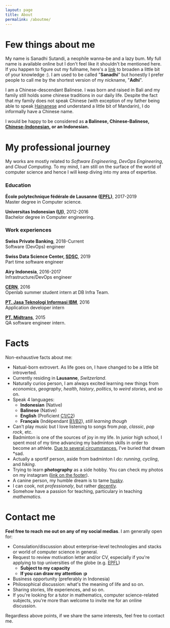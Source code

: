```yaml
---
layout: page
title: About
permalink: /aboutme/
---
```


# Few things about me
My name is Sanadhi Sutandi, a neophile wanna-be and a lazy bum. My full name is available online but I don't feel like it shouldn't be mentioned here.
If you happen to figure out my fullname, here's a [link](https://en.wikipedia.org/wiki/Balinese_name) to broaden a little bit of your knowledge :).
I am used to be called "**Sanadhi**" but honestly I prefer people to call me by the shortest version of my nickname, "**Adhi**".

I am a Chinese-descendant Balinese. I was born and raised in Bali and my family still holds some chinese traditions in our daily life.
Despite the fact that my family does not speak Chinese (with exception of my father being able to speak [Hainanese](https://en.wikipedia.org/wiki/Hainan) and understand a little bit of Mandarin), I do informally have a Chinese name.

I would be happy to be considered as **a Balinese, Chinese-Balinese, [Chinese-Indonesian](https://en.wikipedia.org/wiki/Chinese_Indonesians), or an Indonesian.**

# My professional journey 
My works are mostly related to *Software Engineering*, *DevOps Engineering*, and *Cloud Computing*. To my mind, I am still on the surface of the world of computer science and hence I will keep diving into my area of expertise.

### Education
**École polytechnique fédérale de Lausanne ([EPFL](https://www.epfl.ch/schools/ic/))**, 2017-2019 <br>
Master degree in Computer science.

**Universitas Indonesian ([UI](https://eng.ui.ac.id/en/))**, 2012-2016 <br>
Bachelor degree in Computer engineering.

### Work experiences
**Swiss Private Banking**, 2018-Current <br>
Software (DevOps) engineer

**Swiss Data Science Center, [SDSC](https://datascience.ch/)**, 2019 <br>
Part time software engineer

**Airy Indonesia**, 2016-2017 <br>
Infrastructure/DevOps engineer

**[CERN](https://home.cern/)**, 2016 <br>
Openlab summer student intern at DB Infra Team.

**[PT. Jasa Teknologi Informasi IBM](https://www.ibm-jti.com/)**, 2016 <br>
Application developer intern

**[PT. Midtrans](https://midtrans.com/)**, 2015 <br>
QA software engineer intern.

# Facts
Non-exhaustive facts about me:
* Natual-born extrovert. As life goes on, I have changed to be a little bit introverted.
* Currently residing in **Lausanne**, *Switzerland*.
* Naturally curios person, I am always excited learning new things from *economics*, *geography*, *health*, *history*, *politics*, to *weird stories*, and so on.
* Speak 4 languages: 
    - **Indonesian** (Native)
    - **Balinese** (Native)
    - **English** (Proficient [C1/C2](https://en.wikipedia.org/wiki/Common_European_Framework_of_Reference_for_Languages)) 
    - **Français** (Indépendant [B1/B2](https://en.wikipedia.org/wiki/Common_European_Framework_of_Reference_for_Languages)), *still learning though*
* Can't play music but I love listening to songs from *pop*, *classic*, *pop rock*, etc.
* Badminton is one of the sources of joy in my life. In junior high school, I spent most of my time advancing my badminton skills in order to become an athlete. <ins>Due to several circumstances</ins>, I've buried that dream *sad.
* Actually a sportif person, aside from badminton I do: *running*, *cycling*, and *hiking*.
* Trying to learn **photography** as a side hobby. You can check my photos on my instagram (<ins>link on the footer</ins>).
* A canine person, my humble dream is to tame [husky](https://en.wikipedia.org/wiki/Husky).
* I can cook, not *professionaly*, but rather <ins>decently</ins>.
* Somehow have a passion for teaching, particulary in teaching *mathematics*.

# Contact me
**Feel free to reach me out on any of my social medias**.
I am generally open for:
* Consulation/discussion about enterprise-level technologies and stacks or world of computer science in general.
* Request to review motivation letter and/or CV, especially if you're applying to top universities of the globe (e.g. [EPFL](https://www.epfl.ch/schools/ic/))
    * **Subject to my capacity**
    * **If you can draw my attention :p**
* Business opportunity (preferably in Indonesia)
* Philosophical discussion: what's the meaning of life and so on.
* Sharing stories, life experiences, and so on.
* If you're looking for a tutor in mathematics, computer science-related subjects, you're more than welcome to invite me for an online discussion.

Regardless above points, if we share the same interests, feel free to contact me.